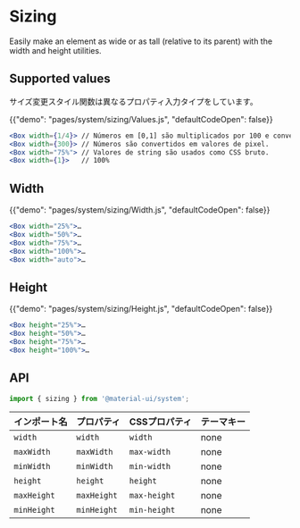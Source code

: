 # Sizing

<p class="description">Easily make an element as wide or as tall (relative to its parent) with the width and height utilities.</p>

## Supported values

サイズ変更スタイル関数は異なるプロパティ入力タイプをしています。

{{"demo": "pages/system/sizing/Values.js", "defaultCodeOpen": false}}

```jsx
<Box width={1/4}> // Números em [0,1] são multiplicados por 100 e convertido em % valores.
<Box width={300}> // Números são convertidos em valores de pixel.
<Box width="75%"> // Valores de string são usados como CSS bruto.
<Box width={1}>   // 100%
```

## Width

{{"demo": "pages/system/sizing/Width.js", "defaultCodeOpen": false}}

```jsx
<Box width="25%">…
<Box width="50%">…
<Box width="75%">…
<Box width="100%">…
<Box width="auto">…
```

## Height

{{"demo": "pages/system/sizing/Height.js", "defaultCodeOpen": false}}

```jsx
<Box height="25%">…
<Box height="50%">…
<Box height="75%">…
<Box height="100%">…
```

## API

```js
import { sizing } from '@material-ui/system';
```

| インポート名      | プロパティ       | CSSプロパティ     | テーマキー |
|:----------- |:----------- |:------------ |:----- |
| `width`     | `width`     | `width`      | none  |
| `maxWidth`  | `maxWidth`  | `max-width`  | none  |
| `minWidth`  | `minWidth`  | `min-width`  | none  |
| `height`    | `height`    | `height`     | none  |
| `maxHeight` | `maxHeight` | `max-height` | none  |
| `minHeight` | `minHeight` | `min-height` | none  |